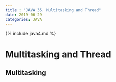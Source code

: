 ```yaml
---
title : "JAVA 35. Multitasking and Thread"
date: 2019-06-29
categories: JAVA
---
```


{% include java4.md %}

# Multitasking and Thread

## Multitasking
